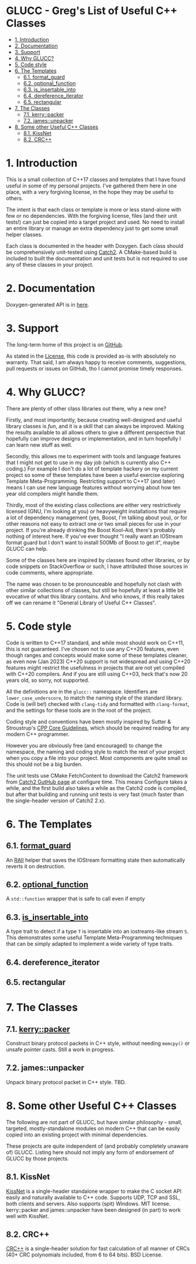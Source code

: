 
# GLUCC - Greg's List of Useful C++ Classes <!-- omit from toc -->

- [1. Introduction](#1-introduction)
- [2. Documentation](#2-documentation)
- [3. Support](#3-support)
- [4. Why GLUCC?](#4-why-glucc)
- [5. Code style](#5-code-style)
- [6. The Templates](#6-the-templates)
  - [6.1. format\_guard](#61-format_guard)
  - [6.2. optional\_function](#62-optional_function)
  - [6.3. is\_insertable\_into](#63-is_insertable_into)
  - [6.4. dereference\_iterator](#64-dereference_iterator)
  - [6.5. rectangular](#65-rectangular)
- [7. The Classes](#7-the-classes)
  - [7.1. kerry::packer](#71-kerrypacker)
  - [7.2. james::unpacker](#72-jamesunpacker)
- [8. Some other Useful C++ Classes](#8-some-other-useful-c-classes)
  - [8.1. KissNet](#81-kissnet)
  - [8.2. CRC++](#82-crc)


# 1. Introduction

This is a small collection of C++17 classes and templates that I have found
useful in some of my personal projects.   I've gathered them here in one place,
with a very forgiving license, in the hope they may be useful to others.

The intent is that each class or template is more or less stand-alone with few
or no dependencies.  With the forgiving license, files (and their unit tests!)
can just be copied into a target project and used.  No need to install an entire
library or manage an extra dependency just to get some small helper classes.

Each class is documented in the header with Doxygen.  Each class should be
comprehensively unit-tested using [Catch2](https://github.com/catchorg/Catch2).
A CMake-based build is included to built the documentation and unit tests but is
not required to use any of these classes in your project.

# 2. Documentation

  Doxygen-generated API is in [here](doxygen/index.html).

# 3. Support

The long-term home of this project is on [GitHub](https://github.com/gnbond/GLUCC).

As stated in the [License](LICENSE.md), this code is provided as-is with absolutely
no warranty.  That said, I am always happy to receive comments, suggestions,
pull requests or issues on GitHub, tho I cannot promise timely responses.

# 4. Why GLUCC?

There are plenty of other class libraries out there, why a new one?

Firstly, and most importantly, because creating well-designed and useful library
classes is _fun_, and it is a skill that can always be improved.  Making the
results available to all allows others to give a different perspective that
hopefully can improve designs or implementation, and in turn hopefully I can
learn new stuff as well.

Secondly, this allows me to experiment with tools and language features that I
might not get to use in my day job (which is currently also C++ coding.)  For
example I don't do a lot of template hackery on my current project so some of
these templates have been a useful exercise exploring Template Meta-Programming.
Restricting support to C++17 (and later) means I can use new language features
without worrying about how ten year old compilers might handle them.

Thirdly, most of the existing class collections are either very restrictively
licensed (GNU, I'm looking at you) or heavyweight installations that require a
lot of dependency management (yes, Boost, I'm talking about you), or for other
reasons not easy to extract one or two small pieces for use in your project. If
you're already drinking the Boost Kool-Aid, there's probably nothing of interest
here.  If you've ever thought "I really want an IOStream format guard but I
don't want to install 500Mb of Boost to get it", maybe GLUCC can help.

Some of the classes here are inspired by classes found other libraries, or by
code snippets on StackOverflow or such, I have attributed those sources in code
comments, where appropriate.

The name was chosen to be pronounceable and hopefully not clash with other
similar collections of classes, but still be hopefully at least a little bit
evocative of what this library contains.  And who knows, if this really takes
off we can rename it "General Library of Useful C++ Classes".

# 5. Code style

Code is written to C++17 standard, and while most should work on C++11, this is
not guaranteed.  I've chosen not to use any C++20 features, even though ranges
and concepts would make some of these templates cleaner, as even now (Jan 2023)
C++20 support is not widespread and using C++20 features might restrict the
usefulness in projects that are not yet compiled with C++20 compilers.  And if
you are still using C++03, heck that's now 20 years old, so sorry, not
supported.

All the definitions are in the `glucc::` namespace.  Identifiers are
`lower_case_underscore`, to match the naming style of the standard library. Code
is (will be!) checked with `clang-tidy` and formatted with `clang-format`, and
the settings for these tools are in the root of the project.  

Coding style and conventions have been mostly inspired by Sutter & Stroustrup's
[CPP Core
Guidelines](https://isocpp.github.io/CppCoreGuidelines/CppCoreGuidelines), which
should be required reading for any modern C++ programmer.

However you are obviously free (and encouraged) to change the namespace, the
naming and coding style to match the rest of your project when you copy a file
into your project.  Most components are quite small so this should not be a big
burden.

The unit tests use CMake FetchContent to download the Catch2 framework from
[Catch2 GutHub page](https://github.com/catchorg/Catch2) at configure time. This
means Configure takes a while, and the first build also takes a while as the
Catch2 code is compiled, but after that building and running unit tests is very
fast (much faster than the single-header version of Catch2 2.x).

<!-- 
These section headers uses links into Doxygen-generated HTML.
This may or may not be stable, some posts on StackOverflow suggest 
the name of the HTML files should be fairly static, but its not 
guaranteed by Doxygen.
-->
# 6. The Templates

## 6.1. [format_guard](doxygen/classglucc_1_1format__guard.html)

An [RAII](https://isocpp.github.io/CppCoreGuidelines/CppCoreGuidelines#Rr-raii)
helper that saves the IOStream formatting state then automatically reverts it on
destruction.

## 6.2. [optional_function](doxygen/structglucc_1_1optional__function.html)

A `std::function` wrapper that is safe to call even if empty

## 6.3. [is_insertable_into](doxygen/structglucc_1_1is__insertable__into.html)

A type trait to detect if a type `T` is insertable into an iostreams-like stream
`S`.  This demonstrates some useful Template Meta-Programming techniques that can
be simply adapted to implement a wide variety of type traits.

## 6.4. dereference_iterator

## 6.5. rectangular

# 7. The Classes

## 7.1. [kerry::packer](doxygen/classkerry_1_1packer.html)

Construct binary protocol packets in C++ style, without needing `memcpy()` or unsafe pointer casts.  Still a work in progress.

## 7.2. james::unpacker

Unpack binary protocol packet in C++ style.  TBD.

# 8. Some other Useful C++ Classes

The following are not part of GLUCC, but have similar philosophy - small,
targeted, mostly-standalone modules on modern C++ that can be easily copied into
an existing project with minimal dependencies.

These projects are quite independent of (and probably completely unaware of)
GLUCC.  Listing here should not imply any form of endorsement of GLUCC by those
projects.

## 8.1. KissNet

[KissNet](https://github.com/Ybalrid/kissnet) is a single-header standalone
wrapper to make the C socket API easily and naturally available to C++ code.
Supports UDP, TCP and SSL, both clients and servers.  Also supports (spit)
Windows.  MIT license.  kerry::packer and james::unpacker have been designed (in
part) to work well with KissNet.

## 8.2. CRC++

[CRC++](https://github.com/d-bahr/CRCpp) is a single-header solution for fast
calculation of all manner of CRCs (40+ CRC polynomials included, from 6 to 64
bits).  BSD License.
